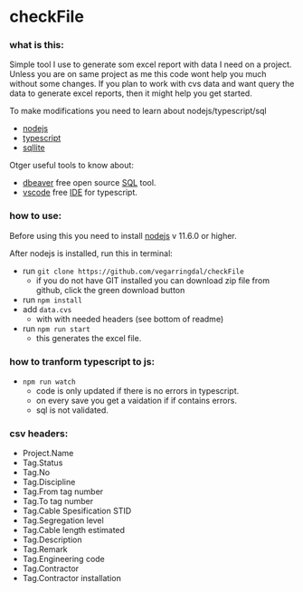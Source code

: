 # checkFile

### what is this:

Simple tool I use to generate som excel report with data I need on a project.
Unless you are on same project as me this code wont help you much without some changes. If you plan to work with cvs data and want query the data to  generate excel reports, then it might help you get started.

To make modifications you need to learn about nodejs/typescript/sql
* [nodejs](https://www.tutorialspoint.com/nodejs/nodejs_introduction.htm)
* [typescript](https://www.tutorialspoint.com/typescript/)
* [sqllite](https://www.tutorialspoint.com/sqlite/)

Otger useful tools to know about:
* [dbeaver](https://dbeaver.io/) free open source [SQL](https://en.wikipedia.org/wiki/SQL) tool.
* [vscode](https://code.visualstudio.com/) free [IDE](https://en.wikipedia.org/wiki/Integrated_development_environment) for typescript.

### how to use:
Before using this you need to install [nodejs](https://nodejs.org/en/) v 11.6.0 or higher.

After nodejs is installed, run this in terminal:
* run `git clone https://github.com/vegarringdal/checkFile` 
    * if you do not have GIT installed you can download zip file from github, click the green download button
* run `npm install`
* add `data.cvs` 
    * with with needed headers (see bottom of readme)
* run `npm run start`
    * this generates the excel file.

### how to tranform typescript to js:
* `npm run watch`
    * code is only updated if there is no errors in typescript.
    * on every save you get a vaidation if if contains errors.
    * sql is not validated.

### csv headers:
* Project.Name
* Tag.Status
* Tag.No
* Tag.Discipline
* Tag.From tag number
* Tag.To tag number
* Tag.Cable Spesification STID
* Tag.Segregation level
* Tag.Cable length estimated
* Tag.Description
* Tag.Remark
* Tag.Engineering code
* Tag.Contractor
* Tag.Contractor installation
